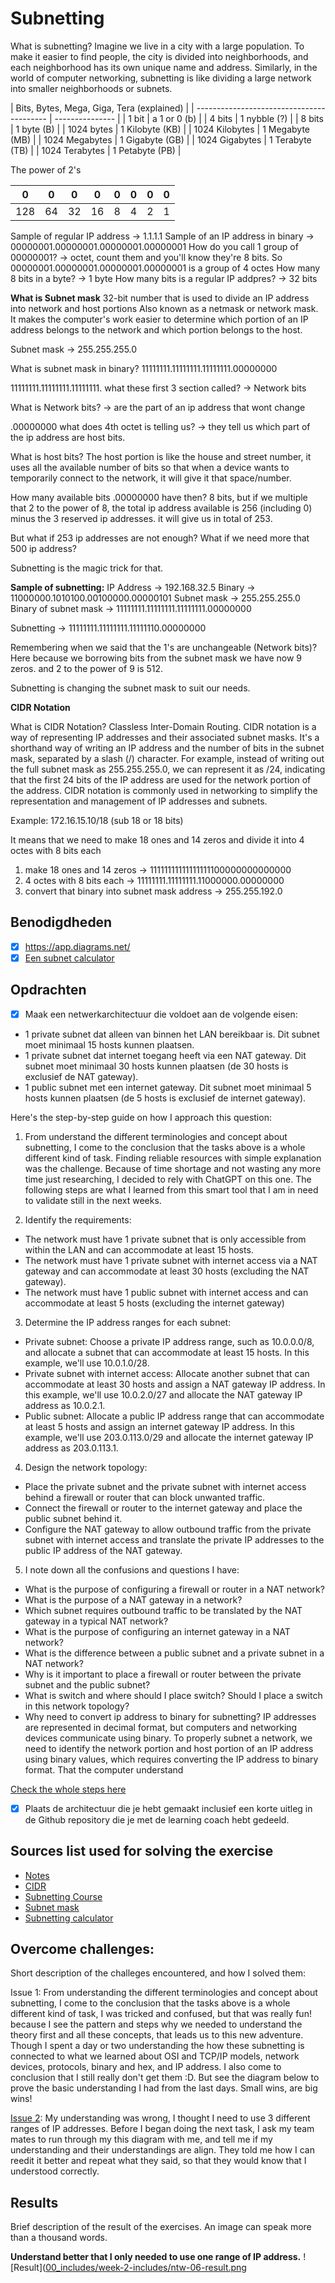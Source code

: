 # Subnetting

What is subnetting? Imagine we live in a city with a large population. To make it easier to find people, the city is divided into neighborhoods, and each neighborhood has its own unique name and address. Similarly, in the world of computer networking, subnetting is like dividing a large network into smaller neighborhoods or subnets.

| Bits, Bytes, Mega, Giga, Tera (explained) |
| ----------------------------------------- | --------------- |
| 1 bit                                     | a 1 or 0 (b)    |
| 4 bits                                    | 1 nybble (?)    |
| 8 bits                                    | 1 byte (B)      |
| 1024 bytes                                | 1 Kilobyte (KB) |
| 1024 Kilobytes                            | 1 Megabyte (MB) |
| 1024 Megabytes                            | 1 Gigabyte (GB) |
| 1024 Gigabytes                            | 1 Terabyte (TB) |
| 1024 Terabytes                            | 1 Petabyte (PB) |

The power of 2's

| 0   | 0   | 0   | 0   | 0   | 0   | 0   | 0   |
| --- | --- | --- | --- | --- | --- | --- | --- |
| 128 | 64  | 32  | 16  | 8   | 4   | 2   | 1   |

Sample of regular IP address -> 1.1.1.1
Sample of an IP address in binary -> 00000001.00000001.00000001.00000001
How do you call 1 group of 00000001? -> octet, count them and you'll know they're 8 bits. So 00000001.00000001.00000001.00000001 is a group of 4 octes
How many 8 bits in a byte? -> 1 byte
How many bits is a regular IP addpres? -> 32 bits

**What is Subnet mask**
32-bit number that is used to divide an IP address into network and host portions Also known as a netmask or network mask. It makes the computer's work easier to determine which portion of an IP address belongs to the network and which portion belongs to the host.

Subnet mask -> 255.255.255.0

What is subnet mask in binary? 11111111.11111111.11111111.00000000

11111111.11111111.11111111. what these first 3 section called? -> Network bits

What is Network bits? -> are the part of an ip address that wont change

.00000000 what does 4th octet is telling us? -> they tell us which part of the ip address are host bits.

What is host bits? The host portion is like the house and street number, it uses all the available number of bits so that when a device wants to temporarily connect to the network, it will give it that space/number.

How many available bits .00000000 have then? 8 bits, but if we multiple that 2 to the power of 8, the total ip address available is 256 (including 0) minus the 3 reserved ip addresses. it will give us in total of 253.

But what if 253 ip addresses are not enough? What if we need more that 500 ip address?

Subnetting is the magic trick for that.

**Sample of subnetting:**
IP Address -> 192.168.32.5
Binary -> 11000000.1010100.00100000.00000101
Subnet mask -> 255.255.255.0
Binary of subnet mask -> 11111111.11111111.11111111.00000000

Subnetting -> 11111111.11111111.11111110.00000000

Remembering when we said that the 1's are unchangeable (Network bits)? Here because we borrowing bits from the subnet mask we have now 9 zeros. and 2 to the power of 9 is 512.

Subnetting is changing the subnet mask to suit our needs.

**CIDR Notation**

What is CIDR Notation? Classless Inter-Domain Routing. CIDR notation is a way of representing IP addresses and their associated subnet masks. It's a shorthand way of writing an IP address and the number of bits in the subnet mask, separated by a slash (/) character. For example, instead of writing out the full subnet mask as 255.255.255.0, we can represent it as /24, indicating that the first 24 bits of the IP address are used for the network portion of the address. CIDR notation is commonly used in networking to simplify the representation and management of IP addresses and subnets.

Example:
172.16.15.10/18 (sub 18 or 18 bits)

It means that we need to make 18 ones and 14 zeros and divide it into 4 octes with 8 bits each

1. make 18 ones and 14 zeros -> 11111111111111111100000000000000
2. 4 octes with 8 bits each -> 11111111.11111111.11000000.00000000
3. convert that binary into subnet mask address -> 255.255.192.0

## Benodigdheden

- [x] https://app.diagrams.net/
- [x] [Een subnet calculator](https://davidbombal.com/subnetting-concepts-calculator/)

## Opdrachten

- [x] Maak een netwerkarchitectuur die voldoet aan de volgende eisen:

* 1 private subnet dat alleen van binnen het LAN bereikbaar is. Dit subnet moet minimaal 15 hosts kunnen plaatsen.
* 1 private subnet dat internet toegang heeft via een NAT gateway. Dit subnet moet minimaal 30 hosts kunnen plaatsen (de 30 hosts is exclusief de NAT gateway).
* 1 public subnet met een internet gateway. Dit subnet moet minimaal 5 hosts kunnen plaatsen (de 5 hosts is exclusief de internet gateway).

Here's the step-by-step guide on how I approach this question:

1. From understand the different terminologies and concept about subnetting, I come to the conclusion that the tasks above is a whole different kind of task. Finding reliable resources with simple explanation was the challenge. Because of time shortage and not wasting any more time just researching, I decided to rely with ChatGPT on this one. The following steps are what I learned from this smart tool that I am in need to validate still in the next weeks.

2. Identify the requirements:

- The network must have 1 private subnet that is only accessible from within the LAN and can accommodate at least 15 hosts.
- The network must have 1 private subnet with internet access via a NAT gateway and can accommodate at least 30 hosts (excluding the NAT gateway).
- The network must have 1 public subnet with internet access and can accommodate at least 5 hosts (excluding the internet gateway)

3. Determine the IP address ranges for each subnet:

- Private subnet: Choose a private IP address range, such as 10.0.0.0/8, and allocate a subnet that can accommodate at least 15 hosts. In this example, we'll use 10.0.1.0/28.
- Private subnet with internet access: Allocate another subnet that can accommodate at least 30 hosts and assign a NAT gateway IP address. In this example, we'll use 10.0.2.0/27 and allocate the NAT gateway IP address as 10.0.2.1.
- Public subnet: Allocate a public IP address range that can accommodate at least 5 hosts and assign an internet gateway IP address. In this example, we'll use 203.0.113.0/29 and allocate the internet gateway IP address as 203.0.113.1.

4. Design the network topology:

- Place the private subnet and the private subnet with internet access behind a firewall or router that can block unwanted traffic.
- Connect the firewall or router to the internet gateway and place the public subnet behind it.
- Configure the NAT gateway to allow outbound traffic from the private subnet with internet access and translate the private IP addresses to the public IP address of the NAT gateway.

5. I note down all the confusions and questions I have:

- What is the purpose of configuring a firewall or router in a NAT network?
- What is the purpose of a NAT gateway in a network?
- Which subnet requires outbound traffic to be translated by the NAT gateway in a typical NAT network?
- What is the purpose of configuring an internet gateway in a NAT network?
- What is the difference between a public subnet and a private subnet in a NAT network?
- Why is it important to place a firewall or router between the private subnet and the public subnet?
- What is switch and where should I place switch? Should I place a switch in this network topology?
- Why need to convert ip address to binary for subnetting? IP addresses are represented in decimal format, but computers and networking devices communicate using binary. To properly subnet a network, we need to identify the network portion and host portion of an IP address using binary values, which requires converting the IP address to binary format. That the computer understand

[Check the whole steps here](https://github.com/techgrounds/techgrounds-anj-dtmr/blob/main/00_includes/week-2-includes/ntw-06-steps.png)

- [x] Plaats de architectuur die je hebt gemaakt inclusief een korte uitleg in de Github repository die je met de learning coach hebt gedeeld.

## Sources list used for solving the exercise

- [Notes](https://docs.google.com/document/d/1Fc6F6PrLet-jgRSbJ56ezrvh9pLvoBWq/edit)
- [CIDR](https://www.youtube.com/watch?v=bgamrwBxejc)
- [Subnetting Course](https://www.youtube.com/playlist?list=PLIhvC56v63IKrRHh3gvZZBAGvsvOhwrRF)
- [Subnet mask](https://hub.packtpub.com/understanding-address-spaces-and-subnetting-in-ipv4-tutorial/)
- [Subnetting calculator](https://davidbombal.com/subnetting-concepts-calculator/)

## Overcome challenges:

Short description of the challeges encountered, and how I solved them:

Issue 1: From understanding the different terminologies and concept about subnetting, I come to the conclusion that the tasks above is a whole different kind of task, I was tricked and confused, but that was really fun! because I see the pattern and steps why we needed to understand the theory first and all these concepts, that leads us to this new adventure. Though I spent a day or two understanding the how these subnetting is connected to what we learned about OSI and TCP/IP models, network devices, protocols, binary and hex, and IP address. I also come to conclusion that I still really don't get them :D. But see the diagram below to prove the basic understanding I had from the last days. Small wins, are big wins!

[Issue 2](https://github.com/techgrounds/techgrounds-anj-dtmr/blob/main/00_includes/week-2-includes/ntw-06-issue2.png): My understanding was wrong, I thought I need to use 3 different ranges of IP addresses. Before I began doing the next task, I ask my team mates to run through my this diagram with me, and tell me if my understanding and their understandings are align. They told me how I can reedit it better and repeat what they said, so that they would know that I understood correctly.

## Results

Brief description of the result of the exercises. An image can speak more than a thousand words.

**Understand better that I only needed to use one range of IP address.**
![Result]([00_includes/week-2-includes/ntw-06-result.png](https://github.com/techgrounds/techgrounds-anj-dtmr/blob/main/00_includes/week-2-includes/ntw-06-result.png)
